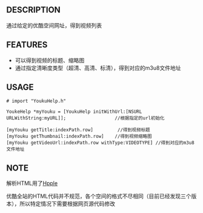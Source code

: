 ## DESCRIPTION
通过给定的优酷空间网址，得到视频列表

## FEATURES
* 可以得到视频的标题、缩略图
* 通过指定清晰度类型（超清、高清、标清），得到对应的m3u8文件地址

## USAGE
```
# import "YoukuHelp.h"

YoukeHelp *myYouku = [YoukuHelp initWithUrl:[NSURL URLWithString:myURL]];                  //根据指定的url初始化

[myYouku getTitle:indexPath.row]         //得到视频标题
[myYouku getThumbnail:indexPath.row]    //得到视频缩略图
[myYouku getVideoUrl:indexPath.row withType:VIDEOTYPE] //得到对应的m3u8文件地址
```
## NOTE
 
解析HTML用了[Hpple](https://github.com/topfunky/hpple)

优酷全站的HTML代码并不规范，各个空间的格式不尽相同（目前已经发现三个版本），所以特定情况下需要根据网页源代码修改

